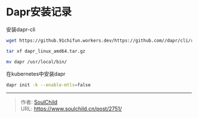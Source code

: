 # Dapr安装记录

<!--more-->
安装dapr-cli
```bash
wget https://github.91chifun.workers.dev/https://github.com//dapr/cli/releases/download/v1.5.0/dapr_linux_amd64.tar.gz

tar xf dapr_linux_amd64.tar.gz

mv dapr /usr/local/bin/
```


在kubernetes中安装dapr
```bash
dapr init -k --enable-mtls=false
```


---

> 作者: [SoulChild](https://www.soulchild.cn)  
> URL: https://www.soulchild.cn/post/2751/  

